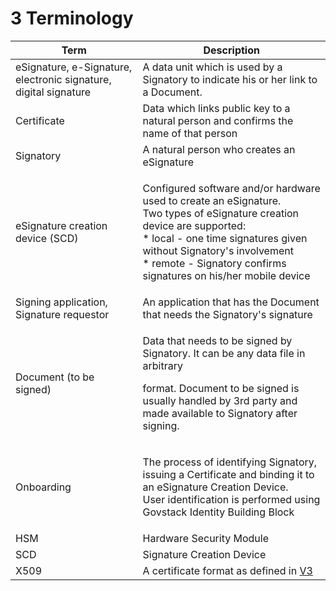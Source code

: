 # 3 Terminology

| **Term**                                                         | **Description**                                                                                                                                                                                                                                                                 |
| ---------------------------------------------------------------- | ------------------------------------------------------------------------------------------------------------------------------------------------------------------------------------------------------------------------------------------------------------------------------- |
| eSignature, e-Signature, electronic signature, digital signature | A data unit which is used by a Signatory to indicate his or her link to a Document.                                                                                                                                                                                             |
| Certificate                                                      | Data which links public key to a natural person and confirms the name of that person                                                                                                                                                                                            |
| Signatory                                                        | A natural person who creates an eSignature                                                                                                                                                                                                                                      |
| eSignature creation device (SCD)                                 | <p>Configured software and/or hardware used to create an eSignature. <br>Two types of eSignature creation device are supported:<br>* local - one time signatures given without Signatory's involvement<br>* remote - Signatory confirms signatures on his/her mobile device</p> |
| Signing application, Signature requestor                         | An application that has the Document that needs the Signatory's signature                                                                                                                                                                                                       |
| Document (to be signed)                                          | <p>Data that needs to be signed by Signatory. It can be any data file in arbitrary </p><p>format. Document to be signed is usually handled by 3rd party and made available to Signatory after signing.</p>                                                                      |
| Onboarding                                                       | <p>The process of identifying Signatory, issuing a Certificate and binding it to an eSignature Creation Device. <br>User identification is performed using Govstack Identity Building Block</p>                                                                                 |
| HSM                                                              | Hardware Security Module                                                                                                                                                                                                                                                        |
| SCD                                                              | Signature Creation Device                                                                                                                                                                                                                                                       |
| X509                                                             | A certificate format as defined in [V3](https://www.rfc-editor.org/rfc/rfc5280)                                                                                                                                                                                                 |

